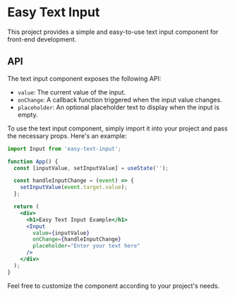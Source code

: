 # Easy Text Input

This project provides a simple and easy-to-use text input component for front-end development. 

## API

The text input component exposes the following API:

- `value`: The current value of the input.
- `onChange`: A callback function triggered when the input value changes.
- `placeholder`: An optional placeholder text to display when the input is empty.

To use the text input component, simply import it into your project and pass the necessary props. Here's an example:

```jsx
import Input from 'easy-text-input';

function App() {
  const [inputValue, setInputValue] = useState('');

  const handleInputChange = (event) => {
    setInputValue(event.target.value);
  };

  return (
    <div>
      <h1>Easy Text Input Example</h1>
      <Input
        value={inputValue}
        onChange={handleInputChange}
        placeholder="Enter your text here"
      />
    </div>
  );
}
```

Feel free to customize the component according to your project's needs.

